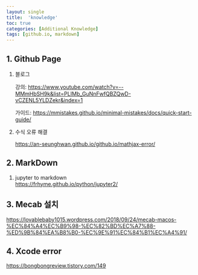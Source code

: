 ```yaml
---
layout: single
title:  'knowledge'
toc: true
categories: [Additional Knowledge]
tags: [github.io, markdown]
---
```


## 1. Github Page

1. 블로그<br>

   강의: https://www.youtube.com/watch?v=--MMmHbSH9k&list=PLIMb_GuNnFwfQBZQwD-vCZENL5YLDZekr&index=1

   가이드: https://mmistakes.github.io/minimal-mistakes/docs/quick-start-guide/

2. 수식 오류 해결<br>

   https://an-seunghwan.github.io/github.io/mathjax-error/

## 2. MarkDown

1. jupyter to markdown<br>https://frhyme.github.io/python/jupyter2/

## 3. Mecab 설치

https://lovablebaby1015.wordpress.com/2018/09/24/mecab-macos-%EC%84%A4%EC%B9%98-%EC%82%BD%EC%A7%88-%ED%9B%84%EA%B8%B0-%EC%9E%91%EC%84%B1%EC%A4%91/

## 4. Xcode error

https://bongbongreview.tistory.com/149